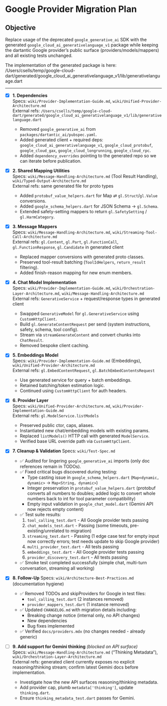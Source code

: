 # Google Provider Migration Plan

## Objective
Replace usage of the deprecated `google_generative_ai` SDK with the generated
`google_cloud_ai_generativelanguage_v1` package while keeping the dartantic
Google provider’s public surface (providers/models/mappers) and all existing
tests unchanged.

The implementation of the generated package is here:
/Users/csells/temp/google-cloud-dart/generated/google_cloud_ai_generativelanguage_v1/lib/generativelanguage.dart

---

- [x] **1. Dependencies**  
  Specs: `wiki/Provider-Implementation-Guide.md`,
  `wiki/Unified-Provider-Architecture.md`  
  External refs:
  `/Users/csells/temp/google-cloud-dart/generated/google_cloud_ai_generativelanguage_v1/lib/generativelanguage.dart`  
  - Removed `google_generative_ai` from `packages/dartantic_ai/pubspec.yaml`.  
  - Added generated client + required deps:
    `google_cloud_ai_generativelanguage_v1`, `google_cloud_protobuf`,
    `google_cloud_gax`, `google_cloud_longrunning`, `google_cloud_rpc`.  
  - Added `dependency_overrides` pointing to the generated repo so we can
    iterate before publication.

- [x] **2. Shared Mapping Utilities**  
  Specs: `wiki/Message-Handling-Architecture.md` (Tool Result Handling),
  `wiki/Typed-Output-Architecture.md`  
  External refs: same generated file for proto types  
  - Added `protobuf_value_helpers.dart` for Map ⇄ `gl.Struct`/`gl.Value`
    conversions.  
  - Added `google_schema_helpers.dart` for JSON Schema → `gl.Schema`.  
  - Extended safety-setting mappers to return `gl.SafetySetting` /
    `gl.HarmCategory`.

- [x] **3. Message Mappers**  
  Specs: `wiki/Message-Handling-Architecture.md`,
  `wiki/Streaming-Tool-Call-Architecture.md`  
  External refs: `gl.Content`, `gl.Part`, `gl.FunctionCall`,
  `gl.FunctionResponse`, `gl.Candidate` in generated client  
  - Replaced mapper conversions with generated proto classes.  
  - Preserved tool-result batching (`ToolIdHelpers`, `return_result` filtering).  
  - Added finish-reason mapping for new enum members.

- [x] **4. Chat Model Implementation**  
  Specs: `wiki/Provider-Implementation-Guide.md`,
  `wiki/Orchestration-Layer-Architecture.md`,
  `wiki/Message-Handling-Architecture.md`  
  External refs: `GenerativeService` + request/response types in generated
  client  
  - Swapped `GenerativeModel` for `gl.GenerativeService` using
    `CustomHttpClient`.  
  - Build `gl.GenerateContentRequest` per send (system instructions, safety,
    schema, tool config).  
  - Stream via `streamGenerateContent` and convert chunks into `ChatResult`.  
  - Removed bespoke client caching.

- [x] **5. Embeddings Model**  
  Specs: `wiki/Provider-Implementation-Guide.md` (Embeddings),
  `wiki/Unified-Provider-Architecture.md`  
  External refs: `gl.EmbedContentRequest`, `gl.BatchEmbedContentsRequest`  
  - Use generated service for query + batch embeddings.  
  - Retained batching/token estimation logic.  
  - Continued using `CustomHttpClient` for auth headers.

- [x] **6. Provider Layer**  
  Specs: `wiki/Unified-Provider-Architecture.md`,
  `wiki/Provider-Implementation-Guide.md`  
  External refs: `gl.ModelService.listModels`  
  - Preserved public ctor, caps, aliases.  
  - Instantiated new chat/embedding models with existing params.  
  - Replaced `listModels()` HTTP call with generated `ModelService`.  
  - Verified base URL override path via `CustomHttpClient`.

- [x] **7. Cleanup & Validation** Specs: `wiki/Test-Spec.md`
  - ✅ Audited for lingering `google_generative_ai` imports (only doc references
    remain in TODOs).
  - ✅ Fixed critical bugs discovered during testing:
    - Type casting issue in `google_schema_helpers.dart` (`Map<dynamic,
      dynamic>` → `Map<String, dynamic>`)
    - Integer preservation in `protobuf_value_helpers.dart` (protobuf converts
      all numbers to doubles; added logic to convert whole numbers back to int
      for tool parameter compatibility)
    - Empty input validation in `google_chat_model.dart` (Gemini API now rejects
      empty content)
  - ✅ Test suite results:
    1. `tool_calling_test.dart` - All Google provider tests passing
    2. `chat_models_test.dart` - Passing (some timeouts, pre-existing/unrelated
       to migration)
    3. `streaming_test.dart` - Passing (1 edge case test for empty input now
       correctly errors; test needs update to skip Google provider)
    4. `multi_provider_test.dart` - All tests passing
    5. `embeddings_test.dart` - All Google provider tests passing
    6. `provider_discovery_test.dart` - All tests passing
  - ✅ Smoke test completed successfully (simple chat, multi-turn conversation,
    streaming all working)

- [x] **8. Follow-Up** Specs: `wiki/Architecture-Best-Practices.md`
  (documentation hygiene)
  - ✅ Removed TODOs and skipProviders for Google in test files:
    - `tool_calling_test.dart` (2 instances removed)
    - `provider_mappers_test.dart` (1 instance removed)
  - ✅ Updated `CHANGELOG.md` with migration details including:
    - Breaking change notice (internal only, no API changes)
    - New dependencies
    - Bug fixes implemented
  - ✅ Verified `docs/providers.mdx` (no changes needed - already generic)

- [ ] **9. Add support for Gemini thinking** *(blocked on API surface)*  
  Specs: `wiki/Message-Handling-Architecture.md` (“Thinking Metadata”),
  `wiki/Orchestration-Layer-Architecture.md`  
  External refs: generated client currently exposes no explicit
  reasoning/thinking stream; confirm latest Gemini docs before implementation.  
  - Investigate how the new API surfaces reasoning/thinking metadata.  
  - Add provider cap, plumb `metadata['thinking']`, update `thinking.dart`.  
  - Ensure `thinking_metadata_test.dart` passes for Gemini.
